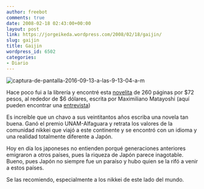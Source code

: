 ```yaml
---
author: freebot
comments: true
date: 2008-02-18 02:43:00+00:00
layout: post
link: https://jorgeikeda.wordpress.com/2008/02/18/gaijin/
slug: gaijin
title: Gaijin
wordpress_id: 6502
categories:
- Diario
---
```


![captura-de-pantalla-2016-09-13-a-las-9-13-04-a-m](http://www.jorgeikeda.com/wp-content/uploads/2008/02/Captura-de-pantalla-2016-09-13-a-las-9.13.04-a.m.-187x300.png)



Hace poco fui a la librería y encontré esta [novelita](http://www.amazon.com/dp/9505118287?tag=asocideferred-20&camp=14573&creative=327641&linkCode=as1&creativeASIN=9505118287&adid=03BRKSD07AP0TMZ2RGC5&) de 260 páginas por $72 pesos, al rededor de $6 dólares, escrita por Maximiliano Matayoshi (aquí pueden encontrar una [entrevista](http://www.almargen.com.ar/sitio/seccion/entrevistas/matayoshi/index.html))

Es increíble que un chavo a sus veintitantos años escriba una novela tan buena. Ganó el premio UNAM-Alfaguara y retrata los valores de la comunidad nikkei que viajó a este continente y se encontró con un idioma y una realidad totalmente diferente a Japón.

Hoy en día los japoneses no entienden porqué generaciones anteriores emigraron a otros países, pues la riqueza de Japón parece inagotable. Bueno, pues Japón no siempre fue un paraíso y hubo quien se la rifó a venir a estos países.

Se las recomiendo, especialmente a los nikkei de este lado del mundo.
